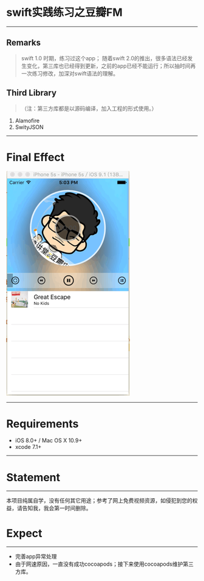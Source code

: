 # swift实践练习之豆瓣FM
---

## Remarks
> swift 1.0 时期，练习过这个app； 随着swift 2.0的推出，很多语法已经发生变化，第三库也已经得到更新，之前的app已经不能运行；所以抽时间再一次练习修改，加深对swift语法的理解。

## Third Library
>（注：第三方库都是以源码编译，加入工程的形式使用。）

1. Alamofire
2. SwityJSON

---


# Final Effect

![image](https://github.com/cms-0218/DBFM/raw/master/about.gif)

---

# Requirements
* iOS 8.0+ / Mac OS X 10.9+ 
* xcode 7.1+

---


# Statement
---
本项目纯属自学，没有任何其它用途；参考了网上免费视频资源，如侵犯到您的权益，请告知我，我会第一时间删除。

# Expect
---
* 完善app异常处理
* 由于网速原因，一直没有成功cocoapods；接下来使用cocoapods维护第三方库。






